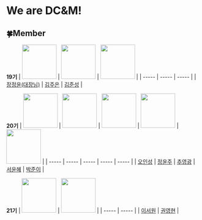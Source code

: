 # We are DC&M!

## :four_leaf_clover:Member
**19기**
| <a href="https://github.com/jeinie"><img src="https://avatars.githubusercontent.com/u/68533847?v=4" width="90" height="90"></a> | <a href="https://github.com/jueun0725"><img src="https://avatars.githubusercontent.com/u/82727761?v=4" width="90" height="90"></a> | <a href="https://github.com/newJunsung"><img src="https://avatars.githubusercontent.com/u/107932188?v=4" width="90" height="90"></a> |
| ----- | ----- | ----- |
| [장정윤(대장님)](https://github.com/jeinie) | [김주은](https://github.com/jueun0725) | [김준성](https://github.com/newJunsung) |

**20기**
| <a href="https://github.com/ois0886"><img src="https://avatars.githubusercontent.com/u/58154638?v=4" width="90" height="90"></a> | <a href="https://github.com/YJMINT"><img src="https://avatars.githubusercontent.com/u/105741144?v=4" width="90" height="90"></a> | <a href="https://github.com/S-DPR"><img src="https://avatars.githubusercontent.com/u/108619579?v=4" width="90" height="90"></a> | <a href="https://github.com/YoonhyeSuh"><img src="https://avatars.githubusercontent.com/u/106311524?v=4" width="90" height="90"></a> | <a href="https://github.com/juniii99"><img src="https://avatars.githubusercontent.com/u/112378363?v=4" width="90" height="90"></a> | 
| ----- | ----- | ----- | ----- | ----- | 
| [오인성](https://github.com/ois0886) | [정윤주](https://github.com/YJMINT) | [추영광](https://github.com/S-DPR) | [서윤혜](https://github.com/YoonhyeSuh) | [박준이](https://github.com/juniii99) | 

**21기**
| <a href="https://github.com/isnonyou"><img src="https://avatars.githubusercontent.com/u/109057475?v=4" width="90" height="90"></a> | <a href="https://github.com/krevlin"><img src="https://avatars.githubusercontent.com/u/109061978?v=4" width="90" height="90"></a> |
| ----- | ----- |
| [이서원](https://github.com/isnonyou) | [권영현](https://github.com/krevlin) |
